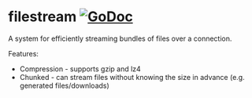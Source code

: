 # filestream [![GoDoc](https://godoc.org/github.com/jadr2ddude/filestream?status.svg)](https://godoc.org/github.com/jadr2ddude/filestream)
A system for efficiently streaming bundles of files over a connection.

Features:
* Compression - supports gzip and lz4
* Chunked - can stream files without knowing the size in advance (e.g. generated files/downloads)

